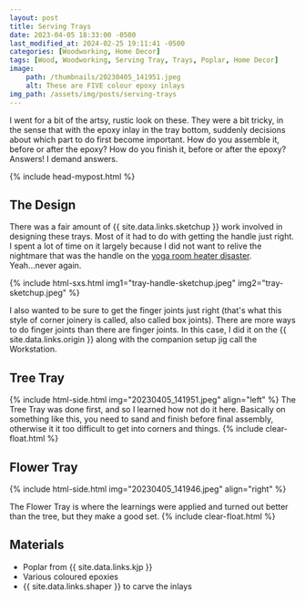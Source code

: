 ```yaml
---
layout: post
title: Serving Trays
date: 2023-04-05 18:33:00 -0500
last_modified_at: 2024-02-25 19:11:41 -0500
categories: [Woodworking, Home Decor]
tags: [Wood, Woodworking, Serving Tray, Trays, Poplar, Home Decor]
image: 
    path: /thumbnails/20230405_141951.jpeg
    alt: These are FIVE colour epoxy inlays
img_path: /assets/img/posts/serving-trays
---
```


I went for a bit of the artsy, rustic look on these.  They were a bit tricky, in the sense that with the epoxy inlay in the tray bottom, suddenly decisions about which part to do first become important.  How do you assemble it, before or after the epoxy?  How do you finish it, before or after the epoxy?  Answers!  I demand answers.

{% include head-mypost.html %}

## The Design

There was a fair amount of {{ site.data.links.sketchup }} work involved in designing these trays.  Most of it had to do with getting the handle just right.  I spent a lot of time on it largely because I did not want to relive the nightmare that was the handle on the [yoga room heater disaster](/posts/yoga-room).  Yeah...never again.

{% include html-sxs.html img1="tray-handle-sketchup.jpeg" img2="tray-sketchup.jpeg" %}

I also wanted to be sure to get the finger joints just right (that's what this style of corner joinery is called, also called box joints).  There are more ways to do finger joints than there are finger joints.  In this case, I did it on the {{ site.data.links.origin }} along with the companion setup jig call the Workstation.  

## Tree Tray

{% include html-side.html img="20230405_141951.jpeg" align="left" %}
The Tree Tray was done first, and so I learned how not do it here.  Basically on something like this, you need to sand and finish before final assembly, otherwise it it too difficult to get into corners and things.
{% include clear-float.html %}

## Flower Tray

{% include html-side.html img="20230405_141946.jpeg" align="right" %}

The Flower Tray is where the learnings were applied and turned out better than the tree, but they make a good set.
{% include clear-float.html %}

## Materials

- Poplar from {{ site.data.links.kjp }}
- Various coloured epoxies
- {{ site.data.links.shaper }} to carve the inlays

